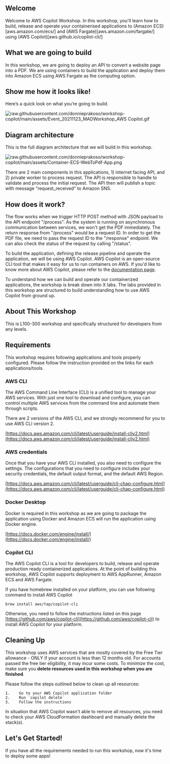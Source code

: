 ## Welcome  
  
Welcome to AWS Copilot Workshop. In this workshop, you'll learn how to build, release and operate your containerised applications to (Amazon ECS)[aws.amazon.com/ecs/] and (AWS Fargate)[aws.amazon.com/fargate/] using (AWS Copilot)[aws.github.io/copilot-cli/]  
  
## What we are going to build  
  
In this workshop, we are going to deploy an API to convert a website page into a PDF. We are using containers to build the application and deploy them into Amazon ECS using AWS Fargate as the computing option.  
  
## Show me how it looks like!  
  
Here’s a quick look on what you’re going to build.   
  
![raw.githubusercontent.com/donnieprakoso/workshop-copilot/main/assets/Event_20211123_MADWorkshop_AWS Copilot.gif][1]  
  
## Diagram architecture  
  
This is the full diagram architecture that we will build in this workshop.   
  
![raw.githubusercontent.com/donnieprakoso/workshop-copilot/main/assets/Container-ECS-WebToPdf-App.png][2]  
  
There are 2 main components in this applications, 1) internet facing API, and 2) private worker to process request. The API is responsible to handle to validate and process the initial request. The API then will publish a topic with message "request_received" to Amazon SNS.  
  
## How does it work?  
  
The flow works when we trigger HTTP POST method with JSON payload to the API endpoint "/process". As the system is running on asynchronous communication between services, we won't get the PDF immediately. The return response from "/process" would be a request ID. In order to get the PDF file, we need to pass the request ID to the "/response" endpoint. We can also check the status of the request by calling "/status".   
  
To build the application, defining the release pipeline and operate the application, we will be using AWS Copilot. AWS Copilot is an open-source CLI tool that makes it easy for us to run containers on AWS. If you'd like to know more about AWS Copilot, please refer to the [documentation page](https://aws.github.io/copilot-cli/).   
  
To understand how we can build and operate our containerized applications, the workshop is break down into X labs. The labs provided in this workshop are structured to build understanding how to use AWS Copilot from ground up.  
  
## About This Workshop  
  
This is L100-300 workshop and specifically structured for developers from any levels.  
  
## Requirements  
  
This workshop requires following applications and tools properly configured. Please follow the instruction provided on the links for each applications/tools.  
  
### AWS CLI  
  
The AWS Command Line Interface (CLI) is a unified tool to manage your AWS services. With just one tool to download and configure, you can control multiple AWS services from the command line and automate them through scripts.  
  
There are 2 versions of the AWS CLI, and we strongly recommend for you to use AWS CLI version 2.  
  
[https://docs.aws.amazon.com/cli/latest/userguide/install-cliv2.html](https://docs.aws.amazon.com/cli/latest/userguide/install-cliv2.html)  
  
### AWS credentials  
  
Once that you have your AWS CLI installed, you also need to configure the settings. The configurations that you need to configure includes your security credentials, the default output format, and the default AWS Region.   
  
[https://docs.aws.amazon.com/cli/latest/userguide/cli-chap-configure.html](https://docs.aws.amazon.com/cli/latest/userguide/cli-chap-configure.html)  
  
### Docker Desktop  
  
Docker is required in this workshop as we are going to package the application using Docker and Amazon ECS will run the application using Docker engine.  
  
[https://docs.docker.com/engine/install/](https://docs.docker.com/engine/install/)  
  
### Copilot CLI  
  
The AWS Copilot CLI is a tool for developers to build, release and operate production ready containerized applications. At the point of building this workshop, AWS Copilot supports deployment to AWS AppRunner, Amazon ECS and AWS Fargate.  
  
If you have homebrew installed on your platform, you can use following command to install AWS Copilot  
  
```  
brew install aws/tap/copilot-cli  
```  
  
Otherwise, you need to follow the instructions listed on this page [https://github.com/aws/copilot-cli](https://github.com/aws/copilot-cli) to install AWS Copilot for your platform.  
  
## Cleaning Up  
  
This workshop uses AWS services that are mostly covered by the Free Tier allowance - ONLY if your account is less than 12 months old. For accounts passed the free tier eligibility, it may incur some costs. To minimize the cost, make sure you **delete resources used in this workshop when you are finished**.  
  
Please follow the steps outlined below to clean up all resources:  
  
    1.    Go to your AWS Copilot application folder  
    2.    Run `copilot delete`  
    3.    Follow the instructions  
In situation that AWS Copilot wasn't able to remove all resources, you need to check your AWS CloudFormation dashboard and manually delete the stack(s).  
  
## Let's Get Started!  
  
If you have all the requirements needed to run this workshop, now it's time to deploy some apps!  
  
  
[1]: https://raw.githubusercontent.com/donnieprakoso/workshop-copilot/main/assets/Event_20211123_MADWorkshop_AWS%20Copilot.gif?token=AALFYDSLCWE3IXCOBV64ULDBOTTNE  
[2]: https://raw.githubusercontent.com/donnieprakoso/workshop-copilot/main/assets/Container-ECS-WebToPdf-App.png?token=AALFYDXW4KVOFHTETDRCQTLBOTTJS  
